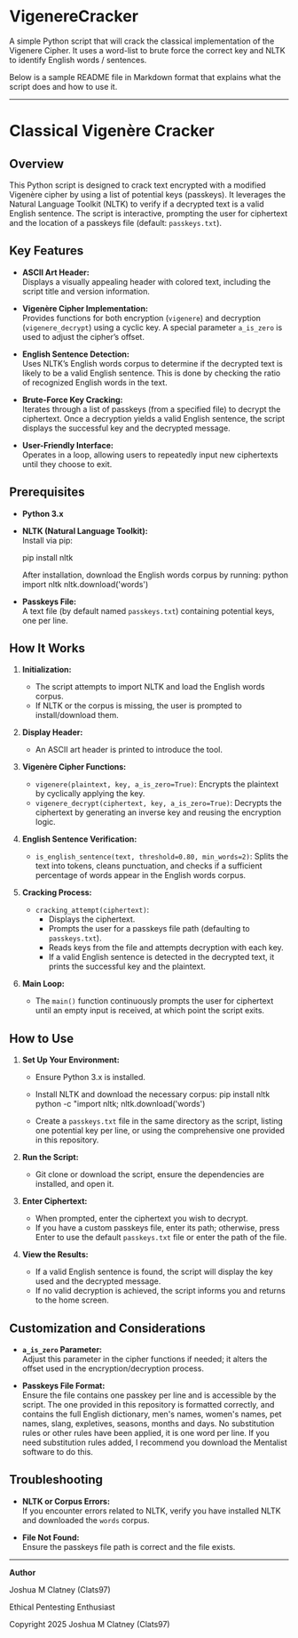 # VigenereCracker
A simple Python script that will crack the classical implementation of the Vigenere Cipher. It uses a word-list to brute force the correct key and NLTK to identify English words / sentences.

Below is a sample README file in Markdown format that explains what the script does and how to use it.

---

# Classical Vigenère Cracker

## Overview

This Python script is designed to crack text encrypted with a modified Vigenère cipher by using a list of potential keys (passkeys). It leverages the Natural Language Toolkit (NLTK) to verify if a decrypted text is a valid English sentence. The script is interactive, prompting the user for ciphertext and the location of a passkeys file (default: `passkeys.txt`).

## Key Features

- **ASCII Art Header:**  
  Displays a visually appealing header with colored text, including the script title and version information.

- **Vigenère Cipher Implementation:**  
  Provides functions for both encryption (`vigenere`) and decryption (`vigenere_decrypt`) using a cyclic key. A special parameter `a_is_zero` is used to adjust the cipher’s offset.

- **English Sentence Detection:**  
  Uses NLTK’s English words corpus to determine if the decrypted text is likely to be a valid English sentence. This is done by checking the ratio of recognized English words in the text.

- **Brute-Force Key Cracking:**  
  Iterates through a list of passkeys (from a specified file) to decrypt the ciphertext. Once a decryption yields a valid English sentence, the script displays the successful key and the decrypted message.

- **User-Friendly Interface:**  
  Operates in a loop, allowing users to repeatedly input new ciphertexts until they choose to exit.

## Prerequisites

- **Python 3.x**  
- **NLTK (Natural Language Toolkit):**  
  Install via pip:  

  pip install nltk
  
  After installation, download the English words corpus by running:
  python import nltk
  nltk.download('words')
 
- **Passkeys File:**  
  A text file (by default named `passkeys.txt`) containing potential keys, one per line.

## How It Works

1. **Initialization:**  
   - The script attempts to import NLTK and load the English words corpus.
   - If NLTK or the corpus is missing, the user is prompted to install/download them.

2. **Display Header:**  
   - An ASCII art header is printed to introduce the tool.

3. **Vigenère Cipher Functions:**  
   - `vigenere(plaintext, key, a_is_zero=True)`: Encrypts the plaintext by cyclically applying the key.
   - `vigenere_decrypt(ciphertext, key, a_is_zero=True)`: Decrypts the ciphertext by generating an inverse key and reusing the encryption logic.

4. **English Sentence Verification:**  
   - `is_english_sentence(text, threshold=0.80, min_words=2)`: Splits the text into tokens, cleans punctuation, and checks if a sufficient percentage of words appear in the English words corpus.

5. **Cracking Process:**  
   - `cracking_attempt(ciphertext)`:  
     - Displays the ciphertext.
     - Prompts the user for a passkeys file path (defaulting to `passkeys.txt`).
     - Reads keys from the file and attempts decryption with each key.
     - If a valid English sentence is detected in the decrypted text, it prints the successful key and the plaintext.

6. **Main Loop:**  
   - The `main()` function continuously prompts the user for ciphertext until an empty input is received, at which point the script exits.

## How to Use

1. **Set Up Your Environment:**
   - Ensure Python 3.x is installed.
   - Install NLTK and download the necessary corpus:
     pip install nltk
     python -c "import nltk; nltk.download('words')
     
   - Create a `passkeys.txt` file in the same directory as the script, listing one potential key per line, or using the comprehensive one provided in this repository.

2. **Run the Script:**
   - Git clone or download the script, ensure the dependencies are installed, and open it.

3. **Enter Ciphertext:**
   - When prompted, enter the ciphertext you wish to decrypt.
   - If you have a custom passkeys file, enter its path; otherwise, press Enter to use the default `passkeys.txt` file or enter the path of the file.

4. **View the Results:**
   - If a valid English sentence is found, the script will display the key used and the decrypted message.
   - If no valid decryption is achieved, the script informs you and returns to the home screen.

## Customization and Considerations

- **`a_is_zero` Parameter:**  
  Adjust this parameter in the cipher functions if needed; it alters the offset used in the encryption/decryption process.

- **Passkeys File Format:**  
  Ensure the file contains one passkey per line and is accessible by the script. The one provided in this repository is formatted correctly, and contains the full English dictionary, men's names, women's names, pet names, slang, expletives, seasons, months and days. No substitution rules or other rules have been applied, it is one word per line. If you need substitution rules added, I recommend you download the Mentalist software to do this.

## Troubleshooting

- **NLTK or Corpus Errors:**  
  If you encounter errors related to NLTK, verify you have installed NLTK and downloaded the `words` corpus.
  
- **File Not Found:**  
  Ensure the passkeys file path is correct and the file exists.

---

**Author**

Joshua M Clatney (Clats97)

Ethical Pentesting Enthusiast

Copyright 2025 Joshua M Clatney (Clats97)
